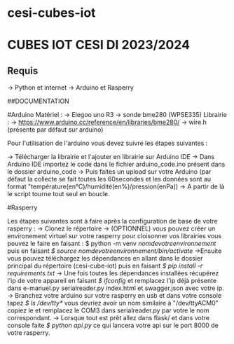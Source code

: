 # cesi-cubes-iot

# CUBES IOT CESI DI 2023/2024

## Requis
-> Python et internet
-> Arduino et Rasperry

##DOCUMENTATION

#Arduino
Matériel :
-> Elegoo uno R3
-> sonde bme280 (WPSE335)
Librairie :
-> https://www.arduino.cc/reference/en/libraries/bme280/
-> wire.h (présente par défaut sur arduino)

Pour l'utilisation de l'arduino vous devez suivre les étapes suivantes :

-> Télécharger la librairie et l'ajouter en librairie sur Arduino IDE
-> Dans Arduino IDE importez le code dans le fichier arduino_code.ino présent dans le dossier arduino_code
-> Puis faites un upload sur votre Arduino (par défaut la collecte se fait toutes les 60secondes et les données sont au format 
"température(en°C)/humidité(en%)/pression(enPa))
-> A partir de là le script tourne tout seul en boucle.



#Rasperry

Les étapes suivantes sont  à faire après la configuration de base de votre rasperry :
-> Clonez le répertoire
-> (OPTIONNEL) vous pouvez créer un environement virtuel sur votre rasperry pour cloisonner vos librairies vous pouvez le faire en faisant : $ python -m venv _nomdevotreenvironnement_ puis en faisant _$ source nomdevotreenvironnement/bin/activate_
->Ensuite vous pouvez téléchargez les dépendances en allant dans le dossier principal du répertoire (cesi-cube-iot) puis en faisant _$ pip install -r requirements.txt_
-> Une fois toutes les dépendances installées récupérez l'ip de votre appareil en faisant _$ ifconfig_ et remplacez l'ip déjà présente dans e-manuel.py serialreader.py index.html et swagger.json avec votre ip.
-> Branchez votre arduino sur votre rasperry en usb et dans votre console tapez _$ ls /dev/tty*_ vous devriez avoir un nom similaire à "/dev/ttyACM0" copiez le et remplacez le COM3 dans serialreader.py par votre le nom correspondant.
-> Lorsque tout est prêt allez dans flask/ et dans votre console faite _$ python api.py_ ce qui lancera votre api sur le port 8000 de votre rasperry.


